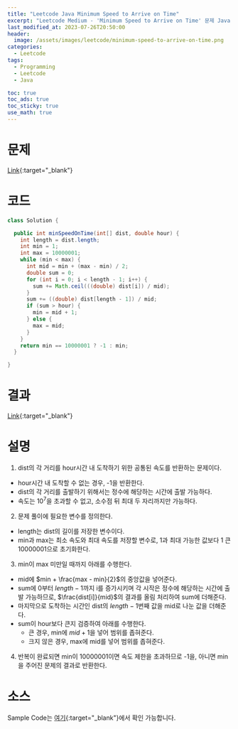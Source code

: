 ```yaml
---
title: "Leetcode Java Minimum Speed to Arrive on Time"
excerpt: "Leetcode Medium - 'Minimum Speed to Arrive on Time' 문제 Java 풀이"
last_modified_at: 2023-07-26T20:50:00
header:
  image: /assets/images/leetcode/minimum-speed-to-arrive-on-time.png
categories:
  - Leetcode
tags:
  - Programming
  - Leetcode
  - Java

toc: true
toc_ads: true
toc_sticky: true
use_math: true
---
```

# 문제
[Link](https://leetcode.com/problems/minimum-speed-to-arrive-on-time){:target="_blank"}

# 코드
```java
class Solution {

  public int minSpeedOnTime(int[] dist, double hour) {
    int length = dist.length;
    int min = 1;
    int max = 10000001;
    while (min < max) {
      int mid = min + (max - min) / 2;
      double sum = 0;
      for (int i = 0; i < length - 1; i++) {
        sum += Math.ceil(((double) dist[i]) / mid);
      }
      sum += ((double) dist[length - 1]) / mid;
      if (sum > hour) {
        min = mid + 1;
      } else {
        max = mid;
      }
    }
    return min == 10000001 ? -1 : min;
  }

}
```

# 결과
[Link](https://leetcode.com/problems/minimum-speed-to-arrive-on-time/submissions/1004408871/){:target="_blank"}

# 설명
1. dist의 각 거리를 hour시간 내 도착하기 위한 공통된 속도를 반환하는 문제이다.
- hour시간 내 도착할 수 없는 경우, -1을 반환한다.
- dist의 각 거리를 출발하기 위해서는 정수에 해당하는 시간에 출발 가능하다.
- 속도는 $10^7$을 초과할 수 없고, 소수점 뒤 최대 두 자리까지만 가능하다.

2. 문제 풀이에 필요한 변수를 정의한다.
- length는 dist의 길이를 저장한 변수이다.
- min과 max는 최소 속도와 최대 속도를 저장할 변수로, 1과 최대 가능한 값보다 1 큰 10000001으로 초기화한다.

3. min이 max 미만일 때까지 아래를 수행한다.
- mid에 $min + \frac{max - min}{2}$의 중앙값을 넣어준다.
- sum에 0부터 $length - 1$까지 i를 증가시키며 각 시작은 정수에 해당하는 시간에 출발 가능하므로, $\frac{dist[i]}{mid}$의 결과를 올림 처리하여 sum에 더해준다. 
- 마지막으로 도착하는 시간인 dist의 $length - 1$번째 값을 mid로 나눈 값을 더해준다.
- sum이 hour보다 큰지 검증하여 아래를 수행한다.
  - 큰 경우, min에 $mid + 1$을 넣어 범위를 좁혀준다.
  - 크지 않은 경우, max에 mid를 넣어 범위를 좁혀준다.

4. 반복이 완료되면 min이 10000001이면 속도 제한을 초과하므로 -1을, 아니면 min을 주어진 문제의 결과로 반환한다.

# 소스
Sample Code는 [여기](https://github.com/GracefulSoul/leetcode/blob/master/src/main/java/gracefulsoul/problems/MinimumSpeedToArriveOnTime.java){:target="_blank"}에서 확인 가능합니다.